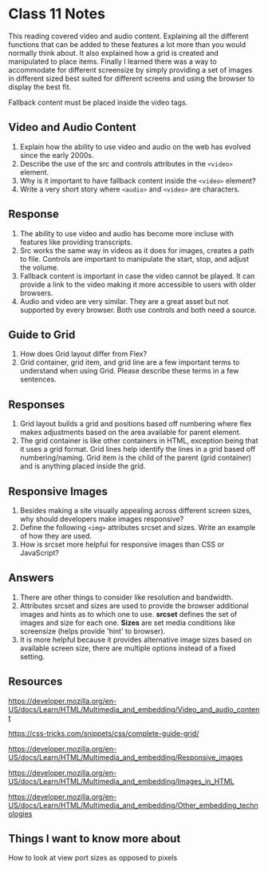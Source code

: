 # Class 11 Notes

This reading covered video and audio content. Explaining all the different functions that can be added to these features a lot more than you would normally think about. It also explained how a grid is created and manipulated to place items. Finally I learned there was a way to accommodate for different screensize by simply providing a set of images in different sized best suited for different screens and using the browser to display the best fit.

Fallback content must be placed inside the video tags.

## Video and Audio Content

1. Explain how the ability to use video and audio on the web has evolved since the early 2000s.
2. Describe the use of the src and controls attributes in the `<video>` element.
3. Why is it important to have fallback content inside the `<video>` element?
4. Write a very short story where `<audio>` and `<video>` are characters.

## Response

1. The ability to use video and audio has become more incluse with features like providing transcripts.
2. Src works the same way in videos as it does for images, creates a path to file. Controls are important to manipulate the start, stop, and adjust the volume.
3. Fallback content is important in case the video cannot be played. It can provide a link to the video making it more accessible to users with older browsers.
4. Audio and video are very similar. They are a great asset but not supported by every browser. Both use controls and both need a source.

## Guide to Grid

1. How does Grid layout differ from Flex?
2. Grid container, grid item, and grid line are a few important terms to understand when using Grid. Please describe these terms in a few sentences.

## Responses

1. Grid layout builds a grid and positions based off numbering where flex makes adjustments based on the area available for parent element.
2. The grid container is like other containers in HTML, exception being that it uses a grid format. Grid lines help identify the lines in a grid based off numbering/naming. Grid item is the child of the parent (grid container) and is anything placed inside the grid.

## Responsive Images

1. Besides making a site visually appealing across different screen sizes, why should developers make images responsive?
2. Define the following `<img>` attributes srcset and sizes. Write an example of how they are used.
3. How is srcset more helpful for responsive images than CSS or JavaScript?

## Answers

1. There are other things to consider like resolution and bandwidth.
2. Attributes srcset and sizes are used to provide the browser additional images and hints as to which one to use.
**srcset** defines the set of images and size for each one. **Sizes** are set media conditions like screensize (helps provide 'hint' to browser).
3. It is more helpful because it provides alternative image sizes based on available screen size, there are multiple options instead of a fixed setting.

## Resources

<https://developer.mozilla.org/en-US/docs/Learn/HTML/Multimedia_and_embedding/Video_and_audio_content>

<https://css-tricks.com/snippets/css/complete-guide-grid/>

<https://developer.mozilla.org/en-US/docs/Learn/HTML/Multimedia_and_embedding/Responsive_images>

<https://developer.mozilla.org/en-US/docs/Learn/HTML/Multimedia_and_embedding/Images_in_HTML>

<https://developer.mozilla.org/en-US/docs/Learn/HTML/Multimedia_and_embedding/Other_embedding_technologies>

## Things I want to know more about

How to look at view port sizes as opposed to pixels
